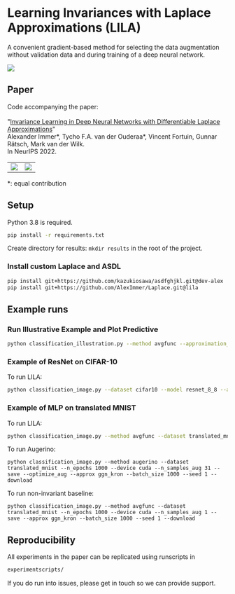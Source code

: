 # Learning Invariances with Laplace Approximations (LILA)

A convenient gradient-based method for selecting the data augmentation without validation data and during training of a deep neural network. 

![](https://github.com/tychovdo/lila/blob/main/figs/gif_demo_bar.gif)

## Paper

Code accompanying the paper:<br>
<br>
"[Invariance Learning in Deep Neural Networks with Differentiable Laplace Approximations](https://arxiv.org/abs/2202.10638)"<br>
Alexander Immer*, Tycho F.A. van der Ouderaa*, Vincent Fortuin, Gunnar Rätsch, Mark van der Wilk.<br>
In NeurIPS 2022.<br>

<table>
  <tr>
    <td><img src="https://github.com/tychovdo/lila/blob/main/figs/paper_figure1.png" ></td>
    <td><img src="https://github.com/tychovdo/lila/blob/main/figs/kfac_figure.png" ></td>
  </tr>
 </table>

*: equal contribution

## Setup
Python 3.8 is required.

```bash
pip install -r requirements.txt
```
Create directory for results: `mkdir results` in the root of the project.

### Install custom Laplace and ASDL

```bash
pip install git+https://github.com/kazukiosawa/asdfghjkl.git@dev-alex
pip install git+https://github.com/AlexImmer/Laplace.git@lila
```

## Example runs

### Run Illustrative Example and Plot Predictive
```bash
python classification_illustration.py --method avgfunc --approximation_structure kron --curvature_type ggn --n_epochs 500 --n_obs 200 --rotation_max 120 --sigma_noise 0.06 --n_samples_aug 100 --rotation_init 0 --optimize_aug --plot --posterior_predictive --lr_aug 0.005 --lr_aug_min 0.00001
```


### Example of ResNet on CIFAR-10

To run LILA:

```bash
python classification_image.py --dataset cifar10 --model resnet_8_8 --approx ggn_kron --n_epochs 200 --batch_size 250 --marglik_batch_size 125 --partial_batch_size 50 --lr 0.1 --n_epochs_burnin 10 --n_hypersteps 100 --n_hypersteps_prior 4 --lr_aug 0.05 --lr_aug_min 0.005 --use_jvp --method avgfunc --n_samples_aug 20 --optimize_aug --download
```

### Example of MLP on translated MNIST

To run LILA:

```bash
python classification_image.py --method avgfunc --dataset translated_mnist --n_epochs 1000 --device cuda --n_samples_aug 31 --save --optimize_aug --approx ggn_kron --batch_size 1000 --download
```

To run Augerino:
```
python classification_image.py --method augerino --dataset translated_mnist --n_epochs 1000 --device cuda --n_samples_aug 31 --save --optimize_aug --approx ggn_kron --batch_size 1000 --seed 1 --download
```

To run non-invariant baseline:
```
python classification_image.py --method avgfunc --dataset translated_mnist --n_epochs 1000 --device cuda --n_samples_aug 1 --save --approx ggn_kron --batch_size 1000 --seed 1 --download
```



## Reproducibility

All experiments in the paper can be replicated using runscripts in

```bash
experimentscripts/
```

If you do run into issues, please get in touch so we can provide support.
